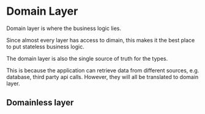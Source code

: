 # Domain Layer 

Domain layer is where the business logic lies.

Since almost every layer has access to dimain, this makes it the best place to put stateless business logic.

The domain layer is also the single source of truth for the types.

This is because the application can retrieve data from different sources, e.g. database, third party api calls. However, they will all be translated to domain layer.


## Domainless layer

